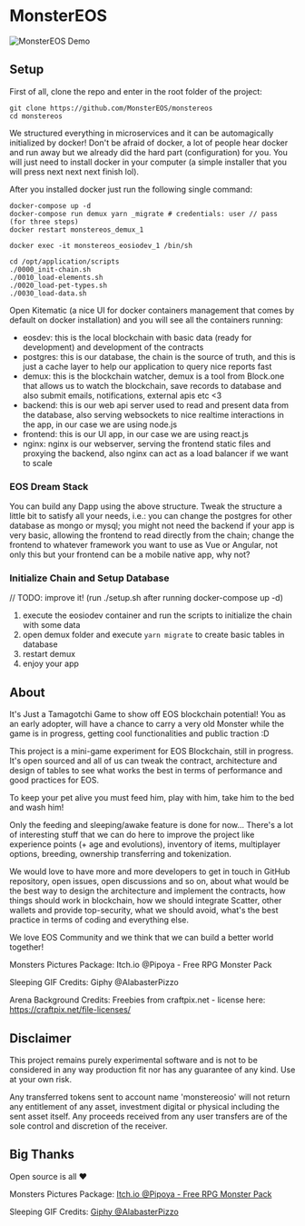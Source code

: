 # MonsterEOS

![MonsterEOS Demo](https://github.com/leordev/monstereos/raw/master/public/images/demo.png)

## Setup

First of all, clone the repo and enter in the root folder of the project:

```
git clone https://github.com/MonsterEOS/monstereos
cd monstereos
```

We structured everything in microservices and it can be automagically initialized by docker! Don't be afraid of docker, a lot of people hear docker and run away but we already did the hard part (configuration) for you. You will just need to install docker in your computer (a simple installer that you will press next next next finish lol).

After you installed docker just run the following single command:

```
docker-compose up -d
docker-compose run demux yarn _migrate # credentials: user // pass  (for three steps)
docker restart monstereos_demux_1

docker exec -it monstereos_eosiodev_1 /bin/sh

cd /opt/application/scripts
./0000_init-chain.sh
./0010_load-elements.sh
./0020_load-pet-types.sh
./0030_load-data.sh
```

Open Kitematic (a nice UI for docker containers management that comes by default on docker installation) and you will see all the containers running:

- eosdev: this is the local blockchain with basic data (ready for development) and development of the contracts
- postgres: this is our database, the chain is the source of truth, and this is just a cache layer to help our application to query nice reports fast
- demux: this is the blockchain watcher, demux is a tool from Block.one that allows us to watch the blockchain, save records to database and also submit emails, notifications, external apis etc <3
- backend: this is our web api server used to read and present data from the database, also serving websockets to nice realtime interactions in the app, in our case we are using node.js
- frontend: this is our UI app, in our case we are using react.js
- nginx: nginx is our webserver, serving the frontend static files and proxying the backend, also nginx can act as a load balancer if we want to scale

### EOS Dream Stack

You can build any Dapp using the above structure. Tweak the structure a little bit to satisfy all your needs, i.e.: you can change the postgres for other database as mongo or mysql; you might not need the backend if your app is very basic, allowing the frontend to read directly from the chain; change the frontend to whatever framework you want to use as Vue or Angular, not only this but your frontend can be a mobile native app, why not?

### Initialize Chain and Setup Database

// TODO: improve it! (run ./setup.sh after running docker-compose up -d)

1. execute the eosiodev container and run the scripts to initialize the chain with some data
2. open demux folder and execute `yarn migrate` to create basic tables in database
3. restart demux
4. enjoy your app


## About

It's Just a Tamagotchi Game to show off EOS blockchain potential! You as an early adopter, will have a chance to carry a very old Monster while the game is in progress, getting cool functionalities and public traction :D

This project is a mini-game experiment for EOS Blockchain, still in progress. It's open sourced and all of us can tweak the contract, architecture and design of tables to see what works the best in terms of performance and good practices for EOS.

To keep your pet alive you must feed him, play with him, take him to the bed and wash him!

Only the feeding and sleeping/awake feature is done for now... There's a lot of interesting stuff that we can do here to improve the project like experience points (+ age and evolutions), inventory of items, multiplayer options, breeding, ownership transferring and tokenization.

We would love to have more and more developers to get in touch in GitHub repository, open issues, open discussions and so on, about what would be the best way to design the architecture and implement the contracts, how things should work in blockchain, how we should integrate Scatter, other wallets and provide top-security, what we should avoid, what's the best practice in terms of coding and everything else.

We love EOS Community and we think that we can build a better world together!

Monsters Pictures Package: Itch.io @Pipoya - Free RPG Monster Pack

Sleeping GIF Credits: Giphy @AlabasterPizzo

Arena Background Credits: Freebies from craftpix.net - license here: https://craftpix.net/file-licenses/

## Disclaimer

This project remains purely experimental software and is not to be considered in any way production fit nor has any guarantee of any kind. Use at your own risk.

Any transferred tokens sent to account name 'monstereosio' will not return any entitlement of any asset, investment digital or physical including the sent asset itself. Any proceeds received from any user transfers are of the sole control and discretion of the receiver.

## Big Thanks

Open source is all :heart:

Monsters Pictures Package: [Itch.io @Pipoya - Free RPG Monster Pack](https://pipoya.itch.io/free-rpg-monster-pack)

Sleeping GIF Credits: [Giphy @AlabasterPizzo](https://giphy.com/stickers/zzz-snore-51WvIEoUKKHlGwgmgy)
